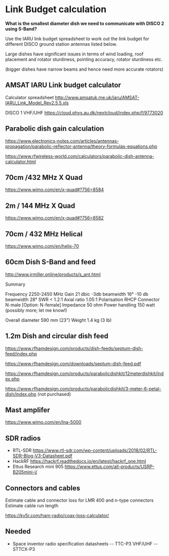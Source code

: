 # Link Budget calculation

**What is the smallest diameter dish we need to communicate with DISCO 2 using S-Band?**

Use the IARU link budget spreadsheet to work out the link budget for different DISCO ground station antennas listed below.

Large dishes have significant issues in terms of wind loading, roof placement and rotator sturdiness, pointing accuracy, rotator sturdiness etc.

(bigger dishes have narrow beams and hence need more accurate rotators)

## AMSAT IARU Link budget calculator

Calculator spreadsheet http://www.amsatuk.me.uk/iaru/AMSAT-IARU_Link_Model_Rev2.5.5.xls

DISCO 1 VHF/UHF https://cloud.phys.au.dk/nextcloud/index.php/f/9773020

## Parabolic dish gain calculation

https://www.electronics-notes.com/articles/antennas-propagation/parabolic-reflector-antenna/theory-formulas-equations.php

https://www.rfwireless-world.com/calculators/parabolic-dish-antenna-calculator.html

## 70cm /432 MHz X Quad

https://www.wimo.com/en/x-quad#?756=8584

## 2m / 144 MHz X Quad

https://www.wimo.com/en/x-quad#?756=8582

## 70cm / 432 MHz Helical

https://www.wimo.com/en/helix-70

## 60cm Dish S-Band and feed

http://www.jrmiller.online/products/s_ant.html

 Summary

  Frequency            2250-2450 MHz
  Gain                 21        dbic
  -3db beamwidth       16°
  -10 db beamwidth     28°
  SWR                  < 1.2:1
  Axial ratio          1.05:1
  Polarisation         RHCP
  Connector            N-male    [Option: N-female]
  Impedance            50        ohm
  Power handling      150        watt (possibly more; let me know!)

  Overall diameter     590       mm   (23")
  Weight               1.4       kg   (3 lb)


## 1.2m Dish and circular dish feed

https://www.rfhamdesign.com/products/dish-feeds/septum-dish-feed/index.php

https://www.rfhamdesign.com/downloads/septum-dish-feed.pdf

https://www.rfhamdesign.com/products/parabolicdishkit/12meterdishkit/index.php

https://www.rfhamdesign.com/products/parabolicdishkit/3-meter-6-petal-dish/index.php (not purchased)

## Mast amplifer

https://www.wimo.com/en/lna-5000

## SDR radios

- RTL-SDR https://www.rtl-sdr.com/wp-content/uploads/2018/02/RTL-SDR-Blog-V3-Datasheet.pdf
- HackRF https://hackrf.readthedocs.io/en/latest/hackrf_one.html
- Ettus Research mini 905 https://www.ettus.com/all-products/USRP-B205mini-i/

## Connectors and cables

Estimate cable and connector loss for LMR 400 and n-type connectors
Estimate cable run length

https://kv5r.com/ham-radio/coax-loss-calculator/

## Needed

- Space inventor radio specification datasheets
-- TTC-P3 VHF/UHF
-- STTCX-P3 










